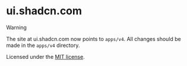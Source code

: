 # ui.shadcn.com

> [!WARNING]
> The site at ui.shadcn.com now points to `apps/v4`. All changes should be made in the `apps/v4` directory.

Licensed under the [MIT license](https://github.com/shadcn/ui/blob/main/LICENSE.md).
